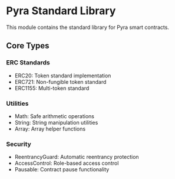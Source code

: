 # Pyra Standard Library

This module contains the standard library for Pyra smart contracts.

## Core Types

### ERC Standards
- ERC20: Token standard implementation
- ERC721: Non-fungible token standard
- ERC1155: Multi-token standard

### Utilities
- Math: Safe arithmetic operations
- String: String manipulation utilities
- Array: Array helper functions

### Security
- ReentrancyGuard: Automatic reentrancy protection
- AccessControl: Role-based access control
- Pausable: Contract pause functionality